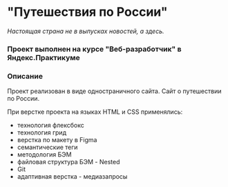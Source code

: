 # "Путешествия по России"

*Настоящая страна не в выпусках новостей, а здесь.*

### Проект выполнен на курсе "Веб-разработчик" в Яндекс.Практикуме


### Описание

Проект реализован в виде одностраничного сайта. Сайт о путешествии по России.

При верстке проекта на языках HTML и СSS применялись:
* технология флексбокс
* технология грид
* верстка по макету в Figma
* семантические теги
* методология БЭМ
* файловая структура БЭМ - Nested
* Git
* адаптивная верстка - медиазапросы
